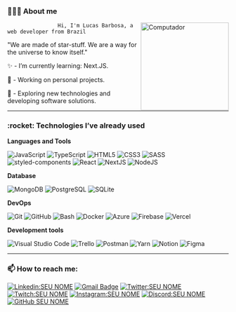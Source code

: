 <h3>👨🏽‍🚀 About me</h3>

<img src="https://i.imgur.com/X2inMZH.gif" min-width="200px" max-width="240px" width="200px" align="right" alt="Computador">

                    Hi, I'm Lucas Barbosa, a web developer from Brazil

"We are made of star-stuff. We are a way for the universe to know itself."

✨ - I’m currently learning: Next.JS.

🔭 - Working on personal projects.

🌌 - Exploring new technologies and developing software solutions.

---
<h3>:rocket: Technologies I’ve already used</h3>

**Languages and Tools**

  ![JavaScript](https://img.shields.io/badge/-JavaScript-333333?style=flat&logo=javascript)
  ![TypeScript](https://img.shields.io/badge/-TypeScript-333333?style=flat&logo=typescript)
  ![HTML5](https://img.shields.io/badge/-HTML5-333333?style=flat&logo=HTML5)
  ![CSS3](https://img.shields.io/badge/-CSS3-333333?style=flat&logo=CSS3&logoColor=1572B6)
  ![SASS](https://img.shields.io/badge/-SASS-333333?style=flat&logo=SASS)
  ![styled-components](https://img.shields.io/badge/-styled--components-333333?style=flat&logo=styled-components) 
  ![React](https://img.shields.io/badge/-React-333333?style=flat&logo=react)
  ![NextJS](https://img.shields.io/badge/-Next.JS-333333?style=flat&logo=Next.JS)
  ![NodeJS](https://img.shields.io/badge/-Node.JS-333333?style=flat&logo=Node.JS)
  
  **Database**
  
  ![MongoDB](https://img.shields.io/badge/-MongoDB-333333?style=flat&logo=MongoDB)
  ![PostgreSQL](https://img.shields.io/badge/-PostgreSQL-333333?style=flat&logo=PostgreSQL)
  ![SQLite](https://img.shields.io/badge/-SQLite-333333?style=flat&logo=SQLite)

**DevOps**

  ![Git](https://img.shields.io/badge/-Git-333333?style=flat&logo=git)
  ![GitHub](https://img.shields.io/badge/-GitHub-333333?style=flat&logo=github)
  ![Bash](https://img.shields.io/badge/-Bash-333333?style=flat&logo=gnu-bash&logoColor=ffffff)
  ![Docker](https://img.shields.io/badge/-Docker-333333?style=flat&logo=docker)
  ![Azure](https://img.shields.io/badge/-Azure-333333?style=flat&logo=microsoft-azure&logoColor=1572B6)
  ![Firebase](https://img.shields.io/badge/-Firebase-333333?style=flat&logo=firebase)
  ![Vercel](https://img.shields.io/badge/-Vercel-333333?style=flat&logo=vercel)
  
**Development tools**

  ![Visual Studio Code](https://img.shields.io/badge/-Visual%20Studio%20Code-333333?style=flat&logo=visual-studio-code&logoColor=007ACC)
  ![Trello](https://img.shields.io/badge/-Trello-333333?style=flat&logo=trello&logoColor=007ACC)
  ![Postman](https://img.shields.io/badge/-Postman-333333?style=flat&logo=postman)
  ![Yarn](https://img.shields.io/badge/-Yarn-333333?style=flat&logo=yarn)
  ![Notion](https://img.shields.io/badge/-Notion-333333?style=flat&logo=notion)
  ![Figma](https://img.shields.io/badge/-Figma-333333?style=flat&logo=figma&logoColor=1572B6)

  ---

<h3> 📫 How to reach me: </h3> 

[![Linkedin:SEU NOME](https://img.shields.io/badge/-LinkedIn-blue?style=flat&logo=Linkedin&logoColor=white&link=LINK-DO-SEU-LINKEDIN)](#)
[![Gmail Badge](https://img.shields.io/badge/-contato@lucasbarbosa.dev-006bed?style=flat&logo=Gmail&logoColor=white&link=mailto:contato@lucasbarbosa.dev)](mailto:contato@lucasbarbosa.dev)
[![Twitter:SEU NOME](https://img.shields.io/badge/-Twitter-1DA1F2?style=flat&labelColor=1DA1F2&logo=twitter&logoColor=white&link=LINK-DO-SEU-INSTAGRAM)](#)
[![Twitch:SEU NOME](https://img.shields.io/badge/-Twitch-9146FF?style=flat&labelColor=9146FF&logo=twitch&logoColor=white&link=LINK-DA-SUA-TWITCH)](#)
[![Instagram:SEU NOME](https://img.shields.io/badge/-Instagram-DF0174?style=flat&labelColor=DF0174&logo=instagram&logoColor=white&link=LINK-DO-SEU-INSTAGRAM)](#)
[![Discord:SEU NOME](https://img.shields.io/badge/-Discord-7389D8?style=flat&labelColor=7389D8&logo=discord&logoColor=white&link=LINK-DO-SEU-INSTAGRAM)](https://discordapp.com/users/208300330910220288)
[![GitHub SEU NOME](https://img.shields.io/github/followers/lucabarbos?label=follow&style=social)](https://github.com/lucabarbos/)
